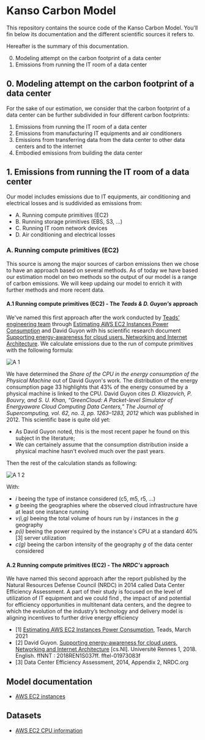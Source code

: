 # Kanso Carbon Model

This repository contains the source code of the Kanso Carbon Model. You'll fin below its documentation and the different scientific sources it refers to.

Hereafter is the summary of this documentation.

0. Modeling attempt on the carbon footprint of a data center
1. Emissions from running the IT room of a data center


## 0. Modeling attempt on the carbon footprint of a data center

For the sake of our estimation, we consider that the carbon footprint of a data center can be further subdivided in four different carbon footprints:
1. Emissions from running the IT room of a data center
2. Emissions from manufacturing IT equipments and air conditioners
3. Emissions from transferring data from the data center to other data centers and to the internet
4. Embodied emissions from building the data center


## 1. Emissions from running the IT room of a data center

Our model includes emissions due to IT equipments, air conditioning and electrical losses and is suddivided as emissions from:
  * A. Running compute primitives (EC2)
  * B. Running storage primitives (EBS, S3, ...)
  * C. Running IT room network devices
  * D. Air conditioning and electrical losses

### A. Running compute primitives (EC2)

This source is among the major sources of carbon emissions then we chose to have an approach based on several methods. As of today we have based our estimation model on two methods so the output of our model is a range of carbon emissions. We will keep updaing our model to enrich it with further methods and more recent data.

#### A.1 Running compute primitives (EC2) - The _Teads & D. Guyon's_ approach

We've named this first approach after the work conducted by [Teads' engineering team](https://www.teads.com/) through [Estimating AWS EC2 Instances Power Consumption](https://medium.com/teads-engineering/estimating-aws-ec2-instances-power-consumption-c9745e347959) and David Guyon with his scientific research document [Supporting energy-awareness for cloud users. Networking and Internet Architecture](https://tel.archives-ouvertes.fr/tel-01973083/file/GUYON_David.pdf). We calculate emissions due to the run of compute primitives with the following formula:

![A 1](https://user-images.githubusercontent.com/8396084/113326153-98aef380-9319-11eb-82da-ee930ee94c6a.jpg)


We have determined the *Share of the CPU in the energy consumption of the Physical Machine* out of David Guyon's work. The distribution of the energy consumption page 33 highlights that 43% of the energy consumed by a physical machine is linked to the CPU. David Guyon cites *D. Kliazovich, P. Bouvry, and S. U. Khan, “GreenCloud: A Packet-level Simulator of Energyaware Cloud Computing Data Centers,” The Journal of Supercomputing, vol. 62, no. 3, pp. 1263–1283, 2012* which was published in 2012. This scientific base is quite old yet:
- As David Guyon noted, this is the most recent paper he found on this subject in the literature;
- We can certainely assume that the consumption distribution inside a physical machine hasn't evolved much over the past years.

Then the rest of the calculation stands as following:

![A 1 2](https://user-images.githubusercontent.com/8396084/113325958-5be2fc80-9319-11eb-9e18-5975af350914.jpg)

With:
- *i* beeing the type of instance considered (c5, m5, r5, ...)
- *g* beeing the geographies where the observed cloud infrastructure have at least one instance running 
- *v(i,g)* beeing the total volume of hours run by *i* instances in the *g* geography
- *p(i)* beeing the power required by the instance's CPU at a standard 40%[3] server utilization
- *c(g)* beeing the carbon intensity of the geography *g* of the data center considered


#### A.2 Running compute primitives (EC2) - The _NRDC's_ approach

We have named this second approach after the report published by the Natural Resources Defense Council (NRDC) in 2014 called Data Center Efficiency Assessment. A part of their study is focused on the level of utilization of IT equipment and we could find , the impact of and potential for efficiency opportunities in multitenant data centers, and the degree to which the evolution of the industry’s technology and delivery model is aligning incentives to further drive energy efficiency







* [1] [Estimating AWS EC2 Instances Power Consumption](https://medium.com/teads-engineering/estimating-aws-ec2-instances-power-consumption-c9745e347959), Teads, March 2021
* [2] David Guyon. [Supporting energy-awareness for cloud users. Networking and Internet Architecture](https://tel.archives-ouvertes.fr/tel-01973083/file/GUYON_David.pdf) [cs.NI]. Université Rennes 1, 2018. English. ffNNT : 2018REN1S037ff. fftel-01973083f
* [3] Data Center Efficiency Assessment, 2014, Appendix 2, NRDC.org

## Model documentation

- [AWS EC2 instances](./doc/aws-ec2-instances.md)

## Datasets

- [AWS EC2 CPU information](./data/aws-ec2-cpu-information/README.md)
